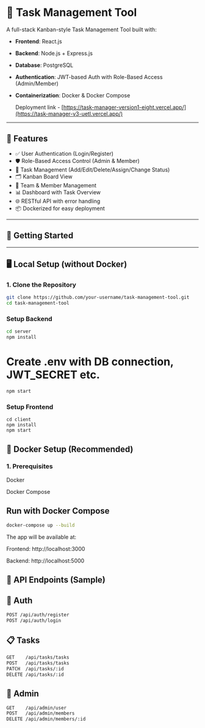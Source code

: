 # 🧠 Task Management Tool

A full-stack Kanban-style Task Management Tool built with:

- **Frontend**: React.js
- **Backend**: Node.js + Express.js
- **Database**: PostgreSQL
- **Authentication**: JWT-based Auth with Role-Based Access (Admin/Member)
- **Containerization**: Docker & Docker Compose

  Deployment link - [https://task-manager-version1-eight.vercel.app/](https://task-manager-v3-uetl.vercel.app/)

---

## 🔧 Features

- ✅ User Authentication (Login/Register)
- 🛡️ Role-Based Access Control (Admin & Member)
- 📌 Task Management (Add/Edit/Delete/Assign/Change Status)
- 🗂️ Kanban Board View
- 👥 Team & Member Management
- 📊 Dashboard with Task Overview
- 🌐 RESTful API with error handling
- 📦 Dockerized for easy deployment

---

## 🚀 Getting Started
---

## 🖥️ Local Setup (without Docker)

### 1. Clone the Repository

```bash
git clone https://github.com/your-username/task-management-tool.git
cd task-management-tool
```
### Setup Backend
```bash
cd server
npm install
```
# Create .env with DB connection, JWT_SECRET etc.
```bash
npm start
```
### Setup Frontend
```
cd client
npm install
npm start
```
## 🐳 Docker Setup (Recommended)
### 1. Prerequisites
Docker

Docker Compose

## Run with Docker Compose
```bash
docker-compose up --build
```
The app will be available at:

Frontend: http://localhost:3000

Backend: http://localhost:5000

## 🧪 API Endpoints (Sample)
## 🔐 Auth
```bash
POST /api/auth/register
POST /api/auth/login
```
## 📋 Tasks
```bash
GET    /api/tasks/tasks
POST   /api/tasks/tasks
PATCH  /api/tasks/:id
DELETE /api/tasks/:id
```
## 👥 Admin
```bash
GET    /api/admin/user
POST   /api/admin/members
DELETE /api/admin/members/:id
```
